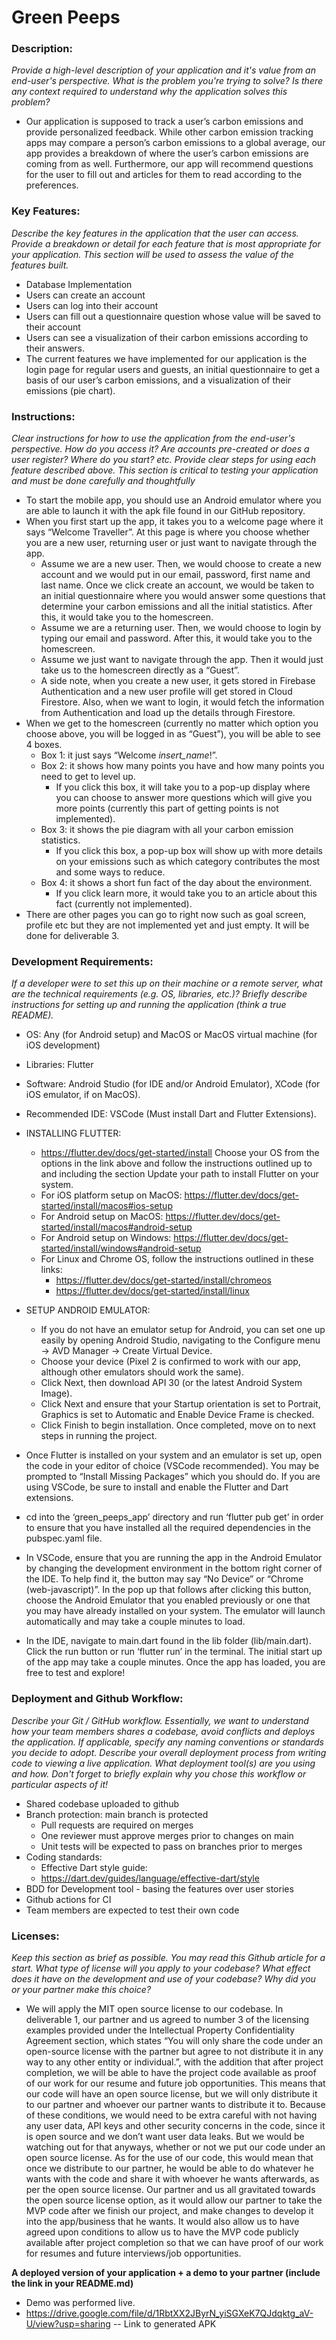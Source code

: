 # Green Peeps

### Description: 
*Provide a high-level description of your application and it's value from an end-user's perspective. What is the problem you're trying to solve? Is there any context required to understand why the application solves this problem?*

- Our application is supposed to track a user’s carbon emissions and provide personalized feedback. While other carbon emission tracking apps may compare a person’s carbon emissions to a global average, our app provides a breakdown of where the user’s carbon emissions are coming from as well. Furthermore, our app will recommend questions for the user to fill out and articles for them to read according to the preferences.

### Key Features: 

*Describe the key features in the application that the user can access. Provide a breakdown or detail for each feature that is most appropriate for your application. This section will be used to assess the value of the features built.*

- Database Implementation
- Users can create an account 
- Users can log into their account 
- Users can fill out a questionnaire question whose value will be saved to their account
- Users can see a visualization of their carbon emissions according to their answers.
- The current features we have implemented for our application is the login page for regular users and guests, an initial questionnaire to get a basis of our user’s carbon emissions, and a visualization of their emissions (pie chart).

### Instructions:
*Clear instructions for how to use the application from the end-user's perspective. How do you access it? Are accounts pre-created or does a user register? Where do you start? etc. Provide clear steps for using each feature described above. This section is critical to testing your application and must be done carefully and thoughtfully*

- To start the mobile app, you should use an Android emulator where you are able to launch it with the apk file found in our GitHub repository.
- When you first start up the app, it takes you to a welcome page where it says “Welcome Traveller”. At this page is where you choose whether you are a new user, returning user or just want to navigate through the app.
  - Assume we are a new user. Then, we would choose to create a new account and we would put in our email, password, first name and last name. Once we click create an account, we would be taken to an initial questionnaire where you would answer some questions that determine your carbon emissions and all the initial statistics. After this, it would take you to the homescreen.
  - Assume we are a returning user. Then, we would choose to login by typing our email and password. After this, it would take you to the homescreen.
  - Assume we just want to navigate through the app. Then it would just take us to the homescreen directly as a “Guest”.
  - A side note, when you create a new user, it gets stored in Firebase Authentication and a new user profile will get stored in Cloud Firestore. Also, when we want to login, it would fetch the information from Authentication and load up the details through Firestore. 
- When we get to the homescreen (currently no matter which option you choose above, you will be logged in as “Guest”), you will be able to see 4 boxes. 
  - Box 1: it just says “Welcome _insert_name_!”.
  - Box 2: it shows how many points you have and how many points you need to get to level up.
    - If you click this box, it will take you to a pop-up display where you can choose to answer more questions which will give you more points (currently this part of getting points is not implemented).
  - Box 3: it shows the pie diagram with all your carbon emission statistics. 
    - If you click this box, a pop-up box will show up with more details on your emissions such as which category contributes the most and some ways to reduce. 
  - Box 4: it shows a short fun fact of the day about the environment. 
    - If you click learn more, it would take you to an article about this fact (currently not implemented). 
- There are other pages you can go to right now such as goal screen, profile etc but they are not implemented yet and just empty. It will be done for deliverable 3. 

### Development Requirements:
*If a developer were to set this up on their machine or a remote server, what are the technical requirements (e.g. OS, libraries, etc.)? Briefly describe instructions for setting up and running the application (think a true README).*

- OS: Any (for Android setup) and MacOS or MacOS virtual machine (for iOS development)
- Libraries: Flutter
- Software: Android Studio (for IDE and/or Android Emulator), XCode (for iOS emulator, if on MacOS). 
- Recommended IDE: VSCode (Must install Dart and Flutter Extensions).

- INSTALLING FLUTTER:
  - https://flutter.dev/docs/get-started/install Choose your OS from the options in the link above and follow the instructions outlined up to and including the section Update your path to install Flutter on your system. 
  - For iOS platform setup on MacOS: https://flutter.dev/docs/get-started/install/macos#ios-setup 
  - For Android setup on MacOS: https://flutter.dev/docs/get-started/install/macos#android-setup 
  - For Android setup on Windows: https://flutter.dev/docs/get-started/install/windows#android-setup 
  - For Linux and Chrome OS, follow the instructions outlined in these links: 
    - https://flutter.dev/docs/get-started/install/chromeos 
    - https://flutter.dev/docs/get-started/install/linux 
- SETUP ANDROID EMULATOR:
  - If you do not have an emulator setup for Android, you can set one up easily by opening Android Studio, navigating to the Configure menu -> AVD Manager -> Create Virtual Device. 
  - Choose your device (Pixel 2 is confirmed to work with our app, although other emulators should work the same). 
  - Click Next, then download API 30 (or the latest Android System Image). 
  - Click Next and ensure that your Startup orientation is set to Portrait, Graphics is set to Automatic and Enable Device Frame is checked. 
  - Click Finish to begin installation. Once completed, move on to next steps in running the project.
- Once Flutter is installed on your system and an emulator is set up, open the code in your editor of choice (VSCode recommended). You may be prompted to “Install Missing Packages” which you should do. If you are using VSCode, be sure to install and enable the Flutter and Dart extensions.
- cd into the ‘green_peeps_app’ directory and run ‘flutter pub get’ in order to ensure that you have installed all the required dependencies in the pubspec.yaml file.
- In VSCode, ensure that you are running the app in the Android Emulator by changing the development environment in the bottom right corner of the IDE. To help find it, the button may say “No Device” or “Chrome (web-javascript)”. In the pop up that follows after clicking this button, choose the Android Emulator that you enabled previously or one that you may have already installed on your system. The emulator will launch automatically and may take a couple minutes to load.
- In the IDE, navigate to main.dart found in the lib folder (lib/main.dart). Click the run button or run ‘flutter run’ in the terminal. The initial start up of the app may take a couple minutes. Once the app has loaded, you are free to test and explore!

### Deployment and Github Workflow:
*Describe your Git / GitHub workflow. Essentially, we want to understand how your team members shares a codebase, avoid conflicts and deploys the application. If applicable, specify any naming conventions or standards you decide to adopt. Describe your overall deployment process from writing code to viewing a live application. What deployment tool(s) are you using and how. Don't forget to briefly explain why you chose this workflow or particular aspects of it!*

- Shared codebase uploaded to github
- Branch protection: main branch is protected
  - Pull requests are required on merges
  - One reviewer must approve merges prior to changes on main
  - Unit tests will be expected to pass on branches prior to merges
- Coding standards:
  - Effective Dart style guide:
  - https://dart.dev/guides/language/effective-dart/style 
- BDD for Development tool - basing the features over user stories
- Github actions for CI
- Team members are expected to test their own code
### Licenses:
*Keep this section as brief as possible. You may read this Github article for a start. What type of license will you apply to your codebase? What effect does it have on the development and use of your codebase? Why did you or your partner make this choice?* 

- We will apply the MIT open source license to our codebase. In deliverable 1, our partner and us agreed to number 3 of the licensing examples provided under the Intellectual Property Confidentiality Agreement section, which states “You will only share the code under an open-source license with the partner but agree to not distribute it in any way to any other entity or individual.”, with the addition that after project completion, we will be able to have the project code available as proof of our work for our resume and future job opportunities. This means that our code will have an open source license, but we will only distribute it to our partner and whoever our partner wants to distribute it to. Because of these conditions, we would need to be extra careful with not having any user data, API keys and other security concerns in the code, since it is open source and we don’t want user data leaks. But we would be watching out for that anyways, whether or not we put our code under an open source license. As for the use of our code, this would mean that once we distribute to our partner, he would be able to do whatever he wants with the code and share it with whoever he wants afterwards, as per the open source license. Our partner and us all gravitated towards the open source license option, as it would allow our partner to take the MVP code after we finish our project, and make changes to develop it into the app/business that he wants. It would also allow us to have agreed upon conditions to allow us to have the MVP code publicly available after project completion so that we can have proof of our work for resumes and future interviews/job opportunities.

**A deployed version of your application + a demo to your partner (include the link in your README.md)**
- Demo was performed live.
- https://drive.google.com/file/d/1RbtXX2JByrN_yiSGXeK7QJdqktg_aV-U/view?usp=sharing -- Link to generated APK
